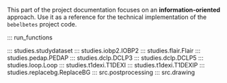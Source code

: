 This part of the project documentation focuses on
an **information-oriented** approach. Use it as a
reference for the technical implementation of the
`bebelbetes` project code.

::: run_functions

::: studies.studydataset
::: studies.iobp2.IOBP2
::: studies.flair.Flair
::: studies.pedap.PEDAP
::: studies.dclp.DCLP3
::: studies.dclp.DCLP5
::: studies.loop.Loop
::: studies.t1dexi.T1DEXI
::: studies.t1dexi.T1DEXIP
::: studies.replacebg.ReplaceBG
::: src.postprocessing
::: src.drawing
